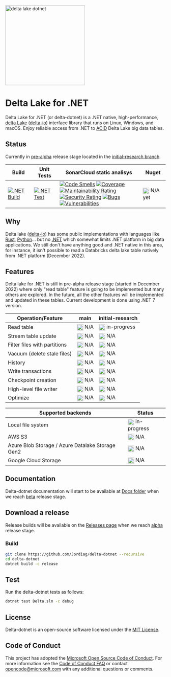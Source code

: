 <picture>
  <img alt="delta lake dotnet" src="https://user-images.githubusercontent.com/8865104/208916475-c45562fa-d28a-40f0-bdb4-745f2ed94b42.png" height="250">
</picture>

# Delta Lake for .NET

Delta Lake for .NET (or delta-dotnet) is a .NET native, high-performance, [delta Lake](https://delta.io) ([delta-io](https://github.com/delta-io)) interface library that runs on Linux, Windows, and macOS. Enjoy reliable access from .NET to [ACID](https://en.wikipedia.org/wiki/ACID) Delta Lake big data tables.

## Status

Currently in [pre-alpha](https://en.wikipedia.org/wiki/Software_release_life_cycle#Pre-alpha) release stage located in the [initial-research branch](https://github.com/Jordiag/delta-dotnet/tree/initial-research).

| Build | Unit Tests | SonarCloud static analisys | Nuget |  
|-------|------------|-----------------|-------|
|   [![.NET Build](https://github.com/Jordiag/delta-dotnet/actions/workflows/build.yml/badge.svg?branch=initial-research)](https://github.com/Jordiag/delta-dotnet/actions/workflows/build.yml)| [![.NET Test](https://github.com/Jordiag/delta-dotnet/actions/workflows/test.yml/badge.svg?branch=initial-research)](https://github.com/Jordiag/delta-dotnet/actions/workflows/test.yml)    |        [![Code Smells](https://sonarcloud.io/api/project_badges/measure?project=Jordiag_DeltaLake.Net&metric=code_smells)](https://sonarcloud.io/summary/new_code?id=Jordiag_DeltaLake.Net)  [![Coverage](https://sonarcloud.io/api/project_badges/measure?project=Jordiag_DeltaLake.Net&metric=coverage)](https://sonarcloud.io/summary/new_code?id=Jordiag_DeltaLake.Net)   [![Maintainability Rating](https://sonarcloud.io/api/project_badges/measure?project=Jordiag_DeltaLake.Net&metric=sqale_rating)](https://sonarcloud.io/summary/new_code?id=Jordiag_DeltaLake.Net) <br>   [![Security Rating](https://sonarcloud.io/api/project_badges/measure?project=Jordiag_DeltaLake.Net&metric=security_rating)](https://sonarcloud.io/summary/new_code?id=Jordiag_DeltaLake.Net)  [![Bugs](https://sonarcloud.io/api/project_badges/measure?project=Jordiag_DeltaLake.Net&metric=bugs)](https://sonarcloud.io/summary/new_code?id=Jordiag_DeltaLake.Net)    [![Vulnerabilities](https://sonarcloud.io/api/project_badges/measure?project=Jordiag_DeltaLake.Net&metric=vulnerabilities)](https://sonarcloud.io/summary/new_code?id=Jordiag_DeltaLake.Net) | <img src="https://user-images.githubusercontent.com/8865104/208910828-d9a283f0-d8f4-4fc2-ac45-a8b5ac65b2e7.svg" alt="not-available" width="20" height="20" align="center" /> N/A yet  |

## Why

Delta lake ([delta-io](https://github.com/delta-io)) has some public implementations with languages like [Rust](https://github.com/delta-io/delta-rs), [Python](https://github.com/delta-io/delta-rs/tree/main/python)... but no [.NET](https://dotnet.microsoft.com/en-us/) which somewhat limits .NET platform in big data applications. We still don't have anything good and .NET native in this area, for instance, it isn't possible to read a Databricks delta lake table natively from .NET platform (December 2022).

## Features

Delta lake for .NET is still in pre-alpha release stage (started in December 2022) where only "read table" feature is going to be implemented but many others are explored. In the future, all the other features will be implemented and updated in these tables. Current development is done using .NET 7 version.

| Operation/Feature                                 | main | initial-research |
| ------------------------------------------------- | ---- | ----------------- |
| Read table                                        |<img src="https://user-images.githubusercontent.com/8865104/208910828-d9a283f0-d8f4-4fc2-ac45-a8b5ac65b2e7.svg" alt="not-available" width="20" height="20" align="center" /> N/A|<img src="https://user-images.githubusercontent.com/8865104/208909673-02f96934-a836-4141-84aa-db2dc7686d5c.svg" alt="in-progress" width="20" height="20" align="center" /> in-progress|
| Stream table update                               |<img src="https://user-images.githubusercontent.com/8865104/208910828-d9a283f0-d8f4-4fc2-ac45-a8b5ac65b2e7.svg" alt="not-available" width="20" height="20" align="center" /> N/A|<img src="https://user-images.githubusercontent.com/8865104/208910828-d9a283f0-d8f4-4fc2-ac45-a8b5ac65b2e7.svg" alt="not-available" width="20" height="20" align="center" /> N/A|
| Filter files with partitions                      |<img src="https://user-images.githubusercontent.com/8865104/208910828-d9a283f0-d8f4-4fc2-ac45-a8b5ac65b2e7.svg" alt="not-available" width="20" height="20" align="center" /> N/A|<img src="https://user-images.githubusercontent.com/8865104/208910828-d9a283f0-d8f4-4fc2-ac45-a8b5ac65b2e7.svg" alt="not-available" width="20" height="20" align="center" /> N/A|
| Vacuum (delete stale files)                       |<img src="https://user-images.githubusercontent.com/8865104/208910828-d9a283f0-d8f4-4fc2-ac45-a8b5ac65b2e7.svg" alt="not-available" width="20" height="20" align="center" /> N/A|<img src="https://user-images.githubusercontent.com/8865104/208910828-d9a283f0-d8f4-4fc2-ac45-a8b5ac65b2e7.svg" alt="not-available" width="20" height="20" align="center" /> N/A|
| History                                           |<img src="https://user-images.githubusercontent.com/8865104/208910828-d9a283f0-d8f4-4fc2-ac45-a8b5ac65b2e7.svg" alt="not-available" width="20" height="20" align="center" /> N/A|<img src="https://user-images.githubusercontent.com/8865104/208910828-d9a283f0-d8f4-4fc2-ac45-a8b5ac65b2e7.svg" alt="not-available" width="20" height="20" align="center" /> N/A|
| Write transactions                                |<img src="https://user-images.githubusercontent.com/8865104/208910828-d9a283f0-d8f4-4fc2-ac45-a8b5ac65b2e7.svg" alt="not-available" width="20" height="20" align="center" /> N/A|<img src="https://user-images.githubusercontent.com/8865104/208910828-d9a283f0-d8f4-4fc2-ac45-a8b5ac65b2e7.svg" alt="not-available" width="20" height="20" align="center" /> N/A|
| Checkpoint creation                               |<img src="https://user-images.githubusercontent.com/8865104/208910828-d9a283f0-d8f4-4fc2-ac45-a8b5ac65b2e7.svg" alt="not-available" width="20" height="20" align="center" /> N/A|<img src="https://user-images.githubusercontent.com/8865104/208910828-d9a283f0-d8f4-4fc2-ac45-a8b5ac65b2e7.svg" alt="not-available" width="20" height="20" align="center" /> N/A|
| High-level file writer                            |<img src="https://user-images.githubusercontent.com/8865104/208910828-d9a283f0-d8f4-4fc2-ac45-a8b5ac65b2e7.svg" alt="not-available" width="20" height="20" align="center" /> N/A|<img src="https://user-images.githubusercontent.com/8865104/208910828-d9a283f0-d8f4-4fc2-ac45-a8b5ac65b2e7.svg" alt="not-available" width="20" height="20" align="center" /> N/A|
| Optimize                                          |<img src="https://user-images.githubusercontent.com/8865104/208910828-d9a283f0-d8f4-4fc2-ac45-a8b5ac65b2e7.svg" alt="not-available" width="20" height="20" align="center" /> N/A|<img src="https://user-images.githubusercontent.com/8865104/208910828-d9a283f0-d8f4-4fc2-ac45-a8b5ac65b2e7.svg" alt="not-available" width="20" height="20" align="center" /> N/A|

| Supported backends                                | Status |
| ------------------------------------------------- | ---- |
| Local file system                                 |<img src="https://user-images.githubusercontent.com/8865104/208909673-02f96934-a836-4141-84aa-db2dc7686d5c.svg" alt="in-progress" width="20" height="20" align="center" /> in-progress|
| AWS S3                                            |<img src="https://user-images.githubusercontent.com/8865104/208910828-d9a283f0-d8f4-4fc2-ac45-a8b5ac65b2e7.svg" alt="not-available" width="20" height="20" align="center" /> N/A|
| Azure Blob Storage / Azure  Datalake Storage Gen2 |<img src="https://user-images.githubusercontent.com/8865104/208910828-d9a283f0-d8f4-4fc2-ac45-a8b5ac65b2e7.svg" alt="not-available" width="20" height="20" align="center" /> N/A|
| Google Cloud Storage                              |<img src="https://user-images.githubusercontent.com/8865104/208910828-d9a283f0-d8f4-4fc2-ac45-a8b5ac65b2e7.svg" alt="not-available" width="20" height="20" align="center" /> N/A|


## Documentation

Delta-dotnet documentation will start to be available at [Docs folder](https://github.com/Jordiag/delta-dotnet/tree/main/Docs) when we reach [beta](https://en.wikipedia.org/wiki/Software_release_life_cycle#Beta) release stage.

## Download a release

Release builds will be available on the [Releases page](https://github.com/Jordiag/delta-dotnet/releases) when we reach [alpha](https://en.wikipedia.org/wiki/Software_release_life_cycle#Alpha) release stage.

### Build

```sh
git clone https://github.com/Jordiag/delta-dotnet --recursive
cd delta-dotnet
dotnet build -c release
```

## Test

Run the delta-dotnet tests as follows:

```sh
dotnet test Delta.sln -c debug
```

## License

Delta-dotnet is an open-source software licensed under the [MIT License](https://github.com/git/git-scm.com/blob/main/MIT-LICENSE.txt).

## Code of Conduct

This project has adopted the
[Microsoft Open Source Code of Conduct](https://opensource.microsoft.com/codeofconduct/).
For more information see the
[Code of Conduct FAQ](https://opensource.microsoft.com/codeofconduct/faq/)
or contact [opencode@microsoft.com](mailto:opencode@microsoft.com)
with any additional questions or comments.
